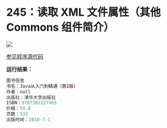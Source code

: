 # 245：读取 XML 文件属性（其他 Commons 组件简介）

<img src="http://image.renkaigis.com/keepcoding/2018010201.png">

<a href="https://github.com/renkaigis/KeepCoding/tree/master/2018/01/02" target="_blank">参见程序源代码</a>

**运行结果：**

```java
图书信息
书名：Java从入门到精通（第2版）
作者：null
出版社：清华大学出版社
ISBN：9787302227465
价格：59.8
页数：533
出版时间：2010-7-1
```


